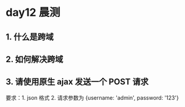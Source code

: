 # day12 晨测

## 1. 什么是跨域

## 2. 如何解决跨域

## 3. 请使用原生 ajax 发送一个 POST 请求

要求：1. json 格式 2. 请求参数为 {username: 'admin', password: '123'}

